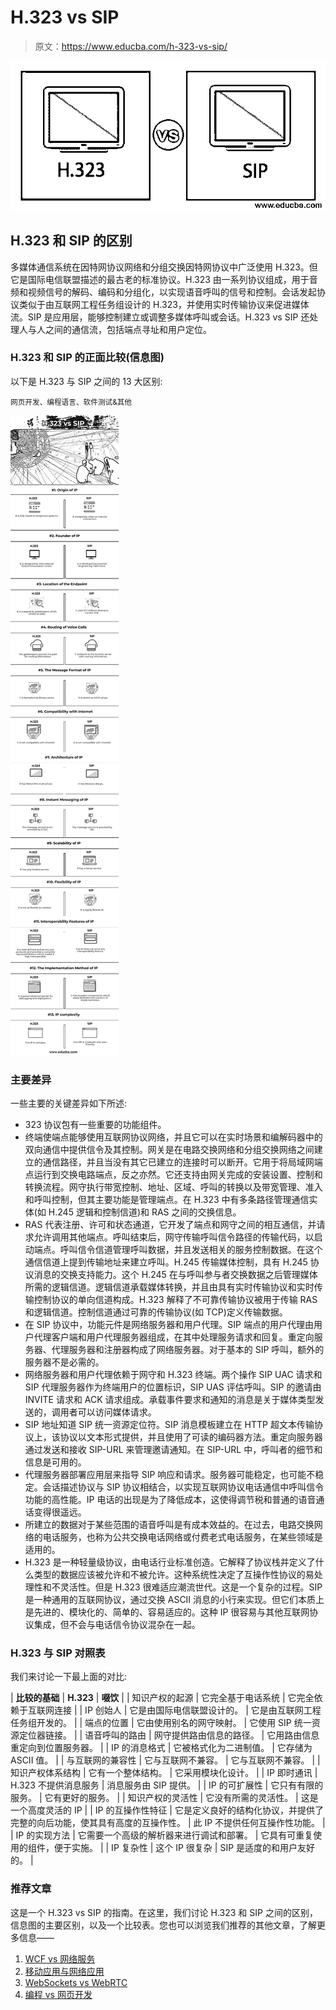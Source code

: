 # H.323 vs SIP

> 原文：<https://www.educba.com/h-323-vs-sip/>

![H.323-vs-SIP](img/6b991cc5b7c6c3a3c8e803e5da54a143.png)



## H.323 和 SIP 的区别

多媒体通信系统在因特网协议网络和分组交换因特网协议中广泛使用 H.323。但它是国际电信联盟描述的最古老的标准协议。H.323 由一系列协议组成，用于音频和视频信号的解码、编码和分组化，以实现语音呼叫的信号和控制。会话发起协议类似于由互联网工程任务组设计的 H.323，并使用实时传输协议来促进媒体流。SIP 是应用层，能够控制建立或调整多媒体呼叫或会话。H.323 vs SIP 还处理人与人之间的通信流，包括端点寻址和用户定位。

### H.323 和 SIP 的正面比较(信息图)

以下是 H.323 与 SIP 之间的 13 大区别:

<small>网页开发、编程语言、软件测试&其他</small>

![H 323 vs SIP-info](img/729ad932dc678e36b3385563a0d1522c.png)



### 主要差异

一些主要的关键差异如下所述:

*   323 协议包有一些重要的功能组件。
*   终端使端点能够使用互联网协议网络，并且它可以在实时场景和编解码器中的双向通信中提供信令及其控制。网关是在电路交换网络和分组交换网络之间建立的通信路径，并且当没有其它已建立的连接时可以断开。它用于将局域网端点运行到交换电路端点，反之亦然。它还支持由网关完成的安装设置、控制和转换流程。网守执行带宽控制、地址、区域、呼叫的转换以及带宽管理、准入和呼叫控制，但其主要功能是管理端点。在 H.323 中有多条路径管理通信实体(如 H.245 逻辑和控制信道)和 RAS 之间的交换信息。
*   RAS 代表注册、许可和状态通道，它开发了端点和网守之间的相互通信，并请求允许调用其他端点。呼叫结束后，网守传输呼叫信令路径的传输代码，以启动端点。呼叫信令信道管理呼叫数据，并且发送相关的服务控制数据。在这个通信信道上提到传输地址来建立呼叫。H.245 传输媒体控制，具有 H.245 协议消息的交换支持能力。这个 H.245 在与呼叫参与者交换数据之后管理媒体所需的逻辑信道。逻辑信道承载媒体转换，并且由具有实时传输协议和实时传输控制协议的单向信道构成。H.323 解释了不可靠传输协议被用于传输 RAS 和逻辑信道。控制信道通过可靠的传输协议(如 TCP)定义传输数据。
*   在 SIP 协议中，功能元件是网络服务器和用户代理。SIP 端点的用户代理由用户代理客户端和用户代理服务器组成，在其中处理服务请求和回复。重定向服务器、代理服务器和注册器构成了网络服务器。对于基本的 SIP 呼叫，额外的服务器不是必需的。
*   网络服务器和用户代理依赖于网守和 H.323 终端。两个操作 SIP UAC 请求和 SIP 代理服务器作为终端用户的位置标识，SIP UAS 评估呼叫。SIP 的邀请由 INVITE 请求和 ACK 请求组成。承载事件要求和通知的消息是关于媒体类型发送的，调用者可以访问媒体请求。
*   SIP 地址知道 SIP 统一资源定位符。SIP 消息模板建立在 HTTP 超文本传输协议上，该协议以文本形式提供，并且使用了可读的编码器方法。重定向服务器通过发送和接收 SIP-URL 来管理邀请通知。在 SIP-URL 中，呼叫者的细节和信息是可用的。
*   代理服务器部署应用层来指导 SIP 响应和请求。服务器可能稳定，也可能不稳定。会话描述协议与 SIP 协议相结合，以实现互联网协议电话通信中呼叫信令功能的高性能。IP 电话的出现是为了降低成本，这使得调节税和普通的语音通话变得很遥远。
*   所建立的数据对于某些范围的语音呼叫是有成本效益的。在过去，电路交换网络的电话服务，也称为公共交换电话网络或付费老式电话服务，在某些领域是适用的。
*   H.323 是一种轻量级协议，由电话行业标准创造。它解释了协议栈并定义了什么类型的数据应该被允许和不被允许。这种系统性决定了互操作性协议的易处理性和不灵活性。但是 H.323 很难适应潮流世代。这是一个复杂的过程。SIP 是一种通用的互联网协议，通过交换 ASCII 消息的小行来实现。但它们本质上是先进的、模块化的、简单的、容易适应的。这种 IP 很容易与其他互联网协议集成，但不会与电话信令协议混杂在一起。

### H.323 与 SIP 对照表

我们来讨论一下最上面的对比:

| **比较的基础** | **H.323** | **啜饮** |
| 知识产权的起源 | 它完全基于电话系统 | 它完全依赖于互联网连接 |
| IP 创始人 | 它是由国际电信联盟设计的。 | 它是由互联网工程任务组开发的。 |
| 端点的位置 | 它由使用别名的网守映射。 | 它使用 SIP 统一资源定位器链接。 |
| 语音呼叫的路由 | 网守提供路由信息的路径。 | 它用路由信息重定向到位置服务器。 |
| IP 的消息格式 | 它被格式化为二进制值。 | 它存储为 ASCII 值。 |
| 与互联网的兼容性 | 它与互联网不兼容。 | 它与互联网不兼容。 |
| 知识产权体系结构 | 它有一个整体结构。 | 它采用模块化设计。 |
| IP 即时通讯 | H.323 不提供消息服务 | 消息服务由 SIP 提供。 |
| IP 的可扩展性 | 它只有有限的服务。 | 它有更好的服务。 |
| 知识产权的灵活性 | 它没有所需的灵活性。 | 这是一个高度灵活的 IP |
| IP 的互操作性特征 | 它是定义良好的结构化协议，并提供了完整的向后功能，使其具有高度的互操作性。 | 此 IP 不提供任何互操作性功能。 |
| IP 的实现方法 | 它需要一个高级的解析器来进行调试和部署。 | 它具有可重复使用的组件，便于实施。 |
| IP 复杂性 | 这个 IP 很复杂 | SIP 是适度的和用户友好的。 |

### 推荐文章

这是一个 H.323 vs SIP 的指南。在这里，我们讨论 H.323 和 SIP 之间的区别，信息图的主要区别，以及一个比较表。您也可以浏览我们推荐的其他文章，了解更多信息——

1.  [WCF vs 网络服务](https://www.educba.com/wcf-vs-web-services/)
2.  [移动应用与网络应用](https://www.educba.com/mobile-apps-vs-web-apps/)
3.  [WebSockets vs WebRTC](https://www.educba.com/websockets-vs-webrtc/)
4.  [编程 vs 网页开发](https://www.educba.com/programming-vs-web-development/)





